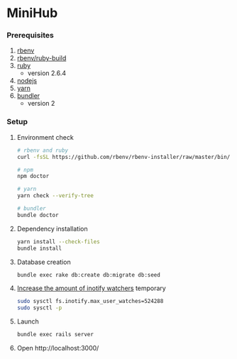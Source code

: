 # MiniHub

### Prerequisites

1. [rbenv](https://github.com/rbenv/rbenv)
2. [rbenv/ruby-build](https://github.com/rbenv/ruby-build)
3. [ruby](https://github.com/rbenv/ruby-build#usage)
    * version 2.6.4
4. [nodejs](https://nodejs.org/en/download/package-manager/)
5. [yarn](https://yarnpkg.com/lang/en/docs/install)
6. [bundler](https://bundler.io#getting-started)
    * version 2

### Setup

1. Environment check
    ```sh
    # rbenv and ruby
    curl -fsSL https://github.com/rbenv/rbenv-installer/raw/master/bin/rbenv-doctor | bash

    # npm
    npm doctor

    # yarn
    yarn check --verify-tree

    # bundler
    bundle doctor
    ```
2. Dependency installation
    ```sh
    yarn install --check-files
    bundle install
    ```
3. Database creation
    ```sh
    bundle exec rake db:create db:migrate db:seed
    ```
4. [Increase the amount of inotify watchers](https://github.com/guard/listen/wiki/Increasing-the-amount-of-inotify-watchers) temporary
    ```sh
    sudo sysctl fs.inotify.max_user_watches=524288
    sudo sysctl -p
    ```
5. Launch
    ```sh
    bundle exec rails server
    ```
6. Open http://localhost:3000/
